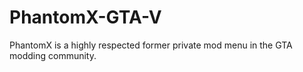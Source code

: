 # PhantomX-GTA-V
PhantomX is a highly respected former private mod menu in the GTA modding community.
